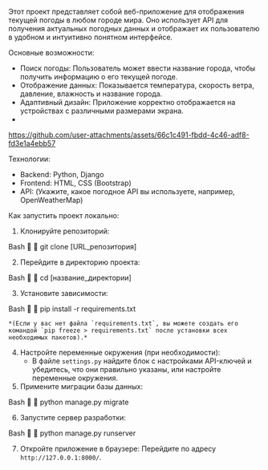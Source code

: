 Этот проект представляет собой веб-приложение для отображения текущей погоды в любом городе мира. Оно использует API для получения актуальных погодных данных и отображает их пользователю в удобном и интуитивно понятном интерфейсе.

Основные возможности:

*   Поиск погоды: Пользователь может ввести название города, чтобы получить информацию о его текущей погоде.
*   Отображение данных: Показывается температура, скорость ветра, давление, влажность и название города.
*   Адаптивный дизайн: Приложение корректно отображается на устройствах с различными размерами экрана.
*   
https://github.com/user-attachments/assets/66c1c491-fbdd-4c46-adf8-fd3e1a4ebb57

Технологии:

*   Backend: Python, Django
*   Frontend: HTML, CSS (Bootstrap)
*   API: (Укажите, какое погодное API вы используете, например, OpenWeatherMap)

Как запустить проект локально:

1. Клонируйте репозиторий:
    
Bash


    git clone [URL_репозитория]
    
2. Перейдите в директорию проекта:
    
Bash


    cd [название_директории]
    
3. Установите зависимости:
    
Bash


    pip install -r requirements.txt
    
    *(Если у вас нет файла `requirements.txt`, вы можете создать его командой `pip freeze > requirements.txt` после установки всех необходимых пакетов).*
4. Настройте переменные окружения (при необходимости):
    *   В файле `settings.py` найдите блок с настройками API-ключей и убедитесь, что они правильно указаны, или настройте переменные окружения.
5. Примените миграции базы данных:
    
Bash


    python manage.py migrate
    
6. Запустите сервер разработки:
    
Bash


    python manage.py runserver
    
7. Откройте приложение в браузере:
    Перейдите по адресу `http://127.0.0.1:8000/`.







  
